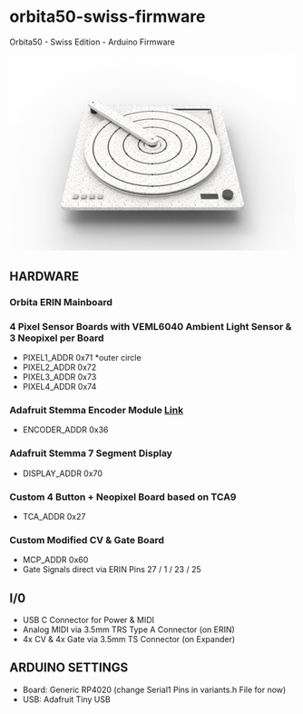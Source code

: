 # orbita50-swiss-firmware
Orbita50 - Swiss Edition - Arduino Firmware

![Orbita 50 Swiss Edition Product Render](/Hardware_Setup/orbita_50_swiss_render9.png?raw=true)


## HARDWARE

### Orbita ERIN Mainboard 

### 4 Pixel Sensor Boards with VEML6040 Ambient Light Sensor & 3 Neopixel per Board
- PIXEL1_ADDR 0x71  *outer circle
- PIXEL2_ADDR 0x72  
- PIXEL3_ADDR 0x73  
- PIXEL4_ADDR 0x74  

### Adafruit Stemma Encoder Module [Link](https://www.adafruit.com/product/4991)
- ENCODER_ADDR  0x36

### Adafruit Stemma 7 Segment Display
- DISPLAY_ADDR 0x70 

### Custom 4 Button + Neopixel Board based on TCA9
- TCA_ADDR 0x27

### Custom Modified CV & Gate Board
- MCP_ADDR 0x60
- Gate Signals direct via ERIN Pins 27 / 1 / 23 / 25


## I/0

- USB C Connector for Power & MIDI
- Analog MIDI via 3.5mm TRS Type A Connector (on ERIN)
- 4x CV & 4x Gate via 3.5mm TS Connector (on Expander)




## ARDUINO SETTINGS

- Board: Generic RP4020 (change Serial1 Pins in variants.h File for now)
- USB: Adafruit Tiny USB
